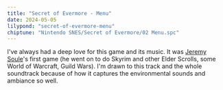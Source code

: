 ```yaml
---
title: "Secret of Evermore - Menu"
date: 2024-05-05
lilypond: "secret-of-evermore-menu"
chiptune: "Nintendo SNES/Secret of Evermore/02 Menu.spc"
---
```


I've always had a deep love for this game and its music. It was [Jeremy Soule](https://en.wikipedia.org/wiki/Jeremy_Soule)'s first game (he went on to do Skyrim and other Elder Scrolls, some World of Warcraft, Guild Wars). I'm drawn to this track and the whole soundtrack because of how it captures the environmental sounds and ambiance so well.
